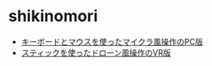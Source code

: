 # shikinomori
 
- [キーボードとマウスを使ったマイクラ風操作のPC版](https://code4fukui.github.io/shikinomori/pc.html)
- [スティックを使ったドローン風操作のVR版](https://code4fukui.github.io/shikinomori/vr.html)
